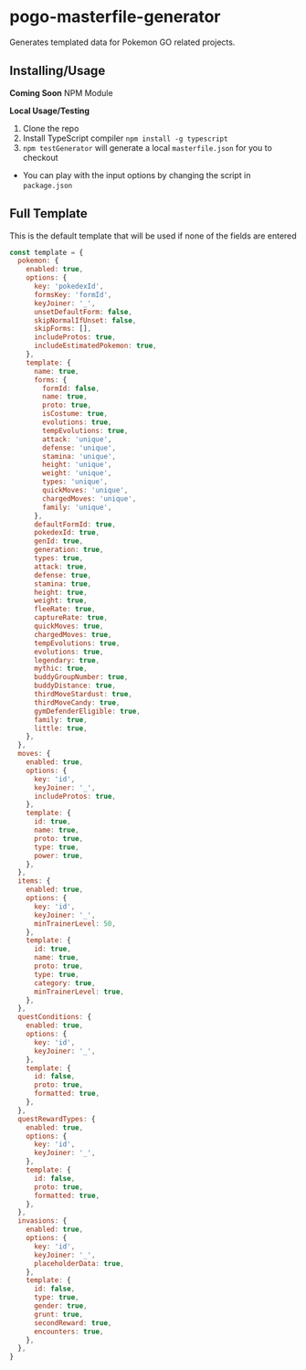 # pogo-masterfile-generator

Generates templated data for Pokemon GO related projects.

## Installing/Usage

**Coming Soon**
NPM Module

**Local Usage/Testing**

1. Clone the repo
2. Install TypeScript compiler `npm install -g typescript`
3. `npm testGenerator` will generate a local `masterfile.json` for you to checkout

- You can play with the input options by changing the script in `package.json`

## Full Template

This is the default template that will be used if none of the fields are entered

```js
const template = {
  pokemon: {
    enabled: true,
    options: {
      key: 'pokedexId',
      formsKey: 'formId',
      keyJoiner: '_',
      unsetDefaultForm: false,
      skipNormalIfUnset: false,
      skipForms: [],
      includeProtos: true,
      includeEstimatedPokemon: true,
    },
    template: {
      name: true,
      forms: {
        formId: false,
        name: true,
        proto: true,
        isCostume: true,
        evolutions: true,
        tempEvolutions: true,
        attack: 'unique',
        defense: 'unique',
        stamina: 'unique',
        height: 'unique',
        weight: 'unique',
        types: 'unique',
        quickMoves: 'unique',
        chargedMoves: 'unique',
        family: 'unique',
      },
      defaultFormId: true,
      pokedexId: true,
      genId: true,
      generation: true,
      types: true,
      attack: true,
      defense: true,
      stamina: true,
      height: true,
      weight: true,
      fleeRate: true,
      captureRate: true,
      quickMoves: true,
      chargedMoves: true,
      tempEvolutions: true,
      evolutions: true,
      legendary: true,
      mythic: true,
      buddyGroupNumber: true,
      buddyDistance: true,
      thirdMoveStardust: true,
      thirdMoveCandy: true,
      gymDefenderEligible: true,
      family: true,
      little: true,
    },
  },
  moves: {
    enabled: true,
    options: {
      key: 'id',
      keyJoiner: '_',
      includeProtos: true,
    },
    template: {
      id: true,
      name: true,
      proto: true,
      type: true,
      power: true,
    },
  },
  items: {
    enabled: true,
    options: {
      key: 'id',
      keyJoiner: '_',
      minTrainerLevel: 50,
    },
    template: {
      id: true,
      name: true,
      proto: true,
      type: true,
      category: true,
      minTrainerLevel: true,
    },
  },
  questConditions: {
    enabled: true,
    options: {
      key: 'id',
      keyJoiner: '_',
    },
    template: {
      id: false,
      proto: true,
      formatted: true,
    },
  },
  questRewardTypes: {
    enabled: true,
    options: {
      key: 'id',
      keyJoiner: '_',
    },
    template: {
      id: false,
      proto: true,
      formatted: true,
    },
  },
  invasions: {
    enabled: true,
    options: {
      key: 'id',
      keyJoiner: '_',
      placeholderData: true,
    },
    template: {
      id: false,
      type: true,
      gender: true,
      grunt: true,
      secondReward: true,
      encounters: true,
    },
  },
}
```

